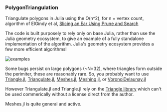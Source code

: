 ### PolygonTriangulation

Triangulate polygons in Julia using the O(n^2), for n = vertex count, algorithm of ElGindy et al, [Slicing an Ear Using Prune and Search](https://www.sciencedirect.com/science/article/abs/pii/016786559390141Y)

The code is built purposely to rely only on base Julia, rather than use the Julia geometry ecosystem, to give an example of a fully standalone implementation of the algorithm. Julia's geometry ecosystem provides a few more efficient algorithms!

![examples](https://raw.githubusercontent.com/Jerboa-app/PolygonTriangulation.jl/adds_giffing/examples/steps.gif)

Some bugs persist on large polygons (~N=32), where triangles form outside the perimiter, these are reasonably rare. So, you probably want to use [Triangle.jl](https://github.com/cvdlab/Triangle.jl), [Triangulate.jl](https://github.com/JuliaGeometry/Triangulate.jl), [Meshes.jl](https://github.com/JuliaGeometry/Meshes.jl), [Meshing.jl](https://github.com/JuliaGeometry/Meshing.jl), or [VoronoiDelaunay.jl](https://github.com/JuliaGeometry/VoronoiDelaunay.jl)

However Triangulate.jl and Triangle.jl rely on the [Triangle library](http://www.cs.cmu.edu/~quake/triangle.html) which can't be used commerically without a license direct from the author.

Meshes.jl is quite general and active.
